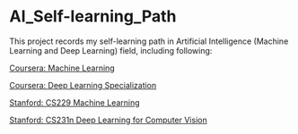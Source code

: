 # AI_Self-learning_Path

This project records my self-learning path in Artificial Intelligence (Machine Learning and Deep Learning) field, including following:

[Coursera: Machine Learning](Machine_Learning_Coursera/README.md)

[Coursera: Deep Learning Specialization](Deep_Learning_Specialization_Coursera/README.md)

[Stanford: CS229 Machine Learning](CS229_Machine_Learning_Stanford/README.md)

[Stanford: CS231n Deep Learning for Computer Vision](CS231n_Deep_Learning_for_Computer_Vision_Stanford/README.md)
